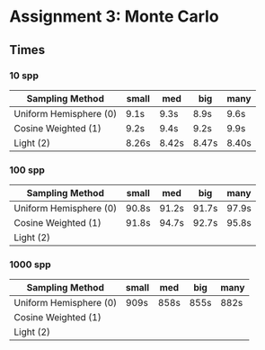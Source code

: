 # Assignment 3: Monte Carlo

## Times

### 10 spp

<div align="center">

| Sampling Method        | small | med   | big   | many  |
| ---------------------- | ----- | ----- | ----- | ----- |
| Uniform Hemisphere (0) | 9.1s  | 9.3s  | 8.9s  | 9.6s  |
| Cosine Weighted (1)    | 9.2s  | 9.4s  | 9.2s  | 9.9s  |
| Light (2)              | 8.26s | 8.42s | 8.47s | 8.40s |

</div>

### 100 spp

<div align="center">

| Sampling Method        | small | med   | big   | many  |
| ---------------------- | ----- | ----- | ----- | ----- |
| Uniform Hemisphere (0) | 90.8s | 91.2s | 91.7s | 97.9s |
| Cosine Weighted (1)    | 91.8s | 94.7s | 92.7s | 95.8s |
| Light (2)              |       |       |       |       |

</div>

### 1000 spp

<div align="center">

| Sampling Method        | small | med  | big  | many |
| ---------------------- | ----- | ---- | ---- | ---- |
| Uniform Hemisphere (0) | 909s  | 858s | 855s | 882s |
| Cosine Weighted (1)    |       |      |      |      |
| Light (2)              |       |      |      |      |

</div>
